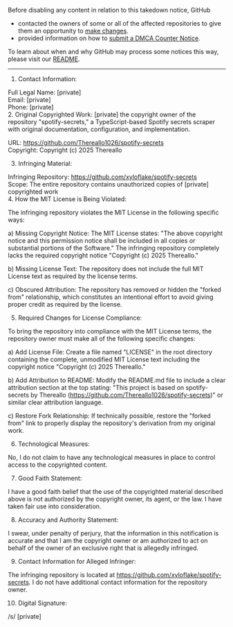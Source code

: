 Before disabling any content in relation to this takedown notice, GitHub
- contacted the owners of some or all of the affected repositories to give them an opportunity to [make changes](https://docs.github.com/en/github/site-policy/dmca-takedown-policy#a-how-does-this-actually-work).
- provided information on how to [submit a DMCA Counter Notice](https://docs.github.com/en/articles/guide-to-submitting-a-dmca-counter-notice).

To learn about when and why GitHub may process some notices this way, please visit our [README](https://github.com/github/dmca/blob/master/README.md#anatomy-of-a-takedown-notice).

---

1. Contact Information:

Full Legal Name: [private]  
Email: [private]  
Phone: [private]  
2. Original Copyrighted Work: [private] the copyright owner of the repository "spotify-secrets," a TypeScript-based Spotify secrets scraper with original documentation, configuration, and implementation.

URL: https://github.com/Thereallo1026/spotify-secrets  
Copyright: Copyright (c) 2025 Thereallo

3. Infringing Material:

Infringing Repository: https://github.com/xyloflake/spotify-secrets  
Scope: The entire repository contains unauthorized copies of [private] copyrighted work  
4. How the MIT License is Being Violated:

The infringing repository violates the MIT License in the following specific ways:

a) Missing Copyright Notice: The MIT License states: "The above copyright notice and this permission notice shall be included in all copies or substantial portions of the Software." The infringing repository completely lacks the required copyright notice "Copyright (c) 2025 Thereallo."

b) Missing License Text: The repository does not include the full MIT License text as required by the license terms.

c) Obscured Attribution: The repository has removed or hidden the "forked from" relationship, which constitutes an intentional effort to avoid giving proper credit as required by the license.

5. Required Changes for License Compliance:

To bring the repository into compliance with the MIT License terms, the repository owner must make all of the following specific changes:

a) Add License File: Create a file named "LICENSE" in the root directory containing the complete, unmodified MIT License text including the copyright notice "Copyright (c) 2025 Thereallo."

b) Add Attribution to README: Modify the README.md file to include a clear attribution section at the top stating: "This project is based on spotify-secrets by Thereallo (https://github.com/Thereallo1026/spotify-secrets)" or similar clear attribution language.

c) Restore Fork Relationship: If technically possible, restore the "forked from" link to properly display the repository's derivation from my original work.

6. Technological Measures:

No, I do not claim to have any technological measures in place to control access to the copyrighted content.

7. Good Faith Statement:

I have a good faith belief that the use of the copyrighted material described above is not authorized by the copyright owner, its agent, or the law. I have taken fair use into consideration.

8. Accuracy and Authority Statement:

I swear, under penalty of perjury, that the information in this notification is accurate and that I am the copyright owner or am authorized to act on behalf of the owner of an exclusive right that is allegedly infringed.

9. Contact Information for Alleged Infringer:

The infringing repository is located at https://github.com/xyloflake/spotify-secrets. I do not have additional contact information for the repository owner.

10. Digital Signature: 

/s/ [private]
